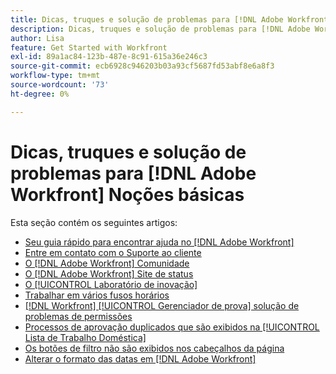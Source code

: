 ```yaml
---
title: Dicas, truques e solução de problemas para [!DNL Adobe Workfront] Noções básicas
description: Dicas, truques e solução de problemas para [!DNL Adobe Workfront] Noções básicas
author: Lisa
feature: Get Started with Workfront
exl-id: 89a1ac84-123b-487e-8c91-615a36e246c3
source-git-commit: ecb6928c946203b03a93cf5687fd53abf8e6a8f3
workflow-type: tm+mt
source-wordcount: '73'
ht-degree: 0%

---
```


# Dicas, truques e solução de problemas para [!DNL Adobe Workfront] Noções básicas

Esta seção contém os seguintes artigos:

* [Seu guia rápido para encontrar ajuda no [!DNL Adobe Workfront]](../../workfront-basics/tips-tricks-and-troubleshooting/guide-for-help-in-workfront.md)
* [Entre em contato com o Suporte ao cliente](../../workfront-basics/tips-tricks-and-troubleshooting/contact-customer-support.md)
* [O [!DNL Adobe Workfront] Comunidade](../../workfront-basics/tips-tricks-and-troubleshooting/workfront-community.md)
* [O [!DNL Adobe Workfront] Site de status](../../workfront-basics/tips-tricks-and-troubleshooting/understand-the-status-site.md)
* [O [!UICONTROL Laboratório de inovação]](../../workfront-basics/tips-tricks-and-troubleshooting/idea-exchange.md)
* [Trabalhar em vários fusos horários](../../workfront-basics/tips-tricks-and-troubleshooting/working-across-timezones.md)
* [[!DNL Workfront] [!UICONTROL Gerenciador de prova] solução de problemas de permissões](../../workfront-basics/tips-tricks-and-troubleshooting/wp-manager-permissions-troubleshooting.md)
* [Processos de aprovação duplicados que são exibidos na [!UICONTROL Lista de Trabalho Doméstica]](../../workfront-basics/tips-tricks-and-troubleshooting/duplicate-apprval-processes-home.md)
* [Os botões de filtro não são exibidos nos cabeçalhos da página](../../workfront-basics/tips-tricks-and-troubleshooting/filter-buttons-do-not-display-in-page-headers.md)
* [Alterar o formato das datas em [!DNL Adobe Workfront]](../tips-tricks-and-troubleshooting/change-date-format-chrome.md)


